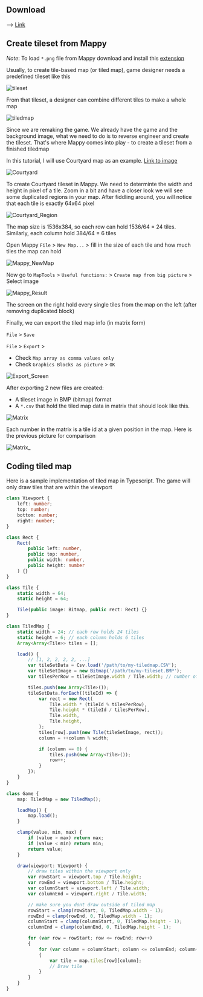## Download

--> [Link](http://www.tilemap.co.uk/mappy.php)

## Create tileset from Mappy

*Note*: To load `*.png` file from Mappy download and install this [extension](http://www.tilemap.co.uk/pngfiles.html)

Usually, to create tile-based map (or tiled map), game designer needs a predefined tileset like this

![tileset](images/TileSet.png)

From that tileset, a designer can combine different tiles to make a whole map

![tiledmap](images/TiledMap.png)

Since we are remaking the game. We already have the game and the background image, what we need to do is to reverse engineer and create the tileset. That's where Mappy comes into play - to create a tileset from a finished tiledmap

In this tutorial, I will use Courtyard map as an example. [Link to image](src/GameCuaTao/Castlevania/Content/TiledMaps/Stage_01/Courtyard.png)

![Courtyard](src/GameCuaTao/Castlevania/Content/TiledMaps/Stage_01/Courtyard.png)

To create Courtyard tileset in Mappy. We need to determinte the width and height in pixel of a tile. Zoom in a bit and have a closer look we will see some duplicated regions in your map. After fiddling around, you will notice that each tile is exactly 64x64 pixel

![Courtyard_Region](images/Courtyard_Region.png)

The map size is 1536x384, so each row can hold 1536/64 = 24 tiles. Similarly, each column hold 384/64 = 6 tiles

Open Mappy `File` > `New Map...` > fill in the size of each tile and how much tiles the map can hold

![Mappy_NewMap](images/Mappy_NewMap.png)

Now go to `MapTools` > `Useful functions:` > `Create map from big picture` > Select image

![Mappy_Result](images/Mappy_Result.png)

The screen on the right hold every single tiles from the map on the left (after removing duplicated block)

Finally, we can export the tiled map info (in matrix form)

`File` > `Save`

`File` > `Export` >
* Check `Map array as comma values only`
* Check `Graphics Blocks as picture` > `OK`

![Export_Screen](images/Export_Screen.png)

After exporting 2 new files are created:
- A tileset image in BMP (bitmap) format
- A `*.csv` that hold the tiled map data in matrix that should look like this.

![Matrix](images/Matrix.png)

Each number in the matrix is a tile id at a given position in the map. Here is the previous picture for comparison

![Matrix_](images/Matrix_.png)

## Coding tiled map

Here is a sample implementation of tiled map in Typescript. The game will only draw tiles that are within the viewport

```ts
class Viewport {
    left: number;
    top: number;
    bottom: number;
    right: number;
}

class Rect {
    Rect(
        public left: number,
        public top: number,
        public width: number,
        public height: number
    ) {}
}

class Tile {
    static width = 64;
    static height = 64;

    Tile(public image: Bitmap, public rect: Rect) {}
}

class TiledMap {
    static width = 24; // each row holds 24 tiles
    static height = 6; // each column holds 6 tiles
    Array<Array<Tile>> tiles = [];

    load() {
        // [1, 2, 2, 2, 2, ...]
        var tileSetData = Csv.load('/path/to/my-tiledmap.CSV');
        var tileSetImage = new Bitmap('/path/to/my-tileset.BMP');
        var tilesPerRow = tileSetImage.width / Tile.width; // number of tiles per row in tileset image

        tiles.push(new Array<Tile>());
        tileSetData.forEach((tileId) => {
            var rect = new Rect(
                Tile.width * (tileId % tilesPerRow),
                Tile.height * (tileId / tilesPerRow),
                Tile.width,
                Tile.height,
            );
            tiles[row].push(new Tile(tileSetImage, rect));
            column = ++column % width;

            if (column == 0) {
                tiles.push(new Array<Tile>());
                row++;
            }
        });
    }
}

class Game {
    map: TiledMap = new TiledMap();

    loadMap() {
        map.load();
    }

    clamp(value, min, max) {
        if (value > max) return max;
        if (value < min) return min;
        return value;
    }

    draw(viewport: Viewport) {
        // draw tiles within the viewport only
        var rowStart = viewport.top / Tile.height;
	    var rowEnd = viewport.bottom / Tile.height;
	    var columnStart = viewport.left / Tile.width;
	    var columnEnd = viewport.right / Tile.width;

        // make sure you dont draw outside of tiled map
        rowStart = clamp(rowStart, 0, TiledMap.width - 1);
	    rowEnd = clamp(rowEnd, 0, TiledMap.width - 1);
	    columnStart = clamp(columnStart, 0, TiledMap.height - 1);
	    columnEnd = clamp(columnEnd, 0, TiledMap.height - 1);

        for (var row = rowStart; row <= rowEnd; row++)
        {
            for (var column = columnStart; column <= columnEnd; column++)
            {
                var tile = map.tiles[row][column];
                // Draw tile
            }
        }
    }
}
```